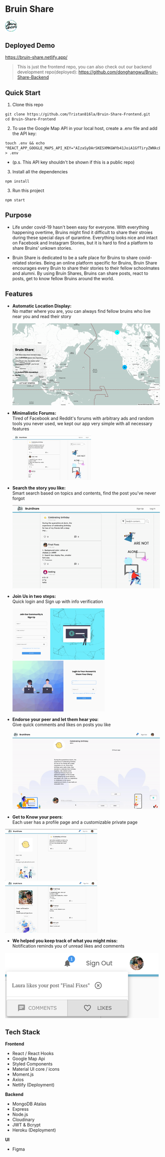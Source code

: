 # Bruin Share
<img src="./public/logo.png" alt="logo" style="zoom:15%;" width= "250"/>



## Deployed Demo

https://bruin-share.netlify.app/


> This is just the frontend repo, you can also check out our backend development repo(deployed): https://github.com/donghangwu/Bruin-Share-Backend


## Quick Start

1. Clone this repo

```
git clone https://github.com/Tristan816la/Bruin-Share-Frontend.git
cd Bruin-Share-Frontend
```

2. To use the Google Map API in your local host, create a .env file and add the API key:
```
touch .env && echo "REACT_APP_GOOGLE_MAPS_API_KEY="AIzaSyDArSKESXMKGWYb41JoiA1GfTiryZWNkcE"" > .env
```
- (p.s. This API key shouldn't be shown if this is a public repo)


3. Install all the dependencies

```
npm install
```
3. Run this project

```
npm start
```



## Purpose

- Life under covid-19 hasn't been easy for everyone. With everything happening overtime, Bruins might find it difficult to share their stroies during these special days of qurantine. Everything looks nice and intact on Facebook and Instagram Stories, but it is hard to find a platform to share Bruins' unkown stories.

- Bruin Share is dedicated to be a safe place for Bruins to share covid-related stories. Being an online platform specific for Bruins, Bruin Share encourages every Bruin to share their stories to their fellow schoolmates and alumni. By using Bruin Shares, Bruins can share posts, react to posts, get to know fellow Bruins around the world.



## Features

- **Automatic Location Display:**  \
No matter where you are, you can always find fellow bruins who live near you and read their story

  <img src="./demo/landing.gif" alt="landing" style="zoom:80%;"/>



- **Minimalistic Forums:** \
Tired of Facebook and Reddit's forums with arbitrary ads and random tools you never used, we kept our app very simple with all necessary features

  <img src="./demo/public.png" alt="image-20201206105700875" style="zoom:25%;"/>



- **Search the story you like:** \
Smart search based on topics and contents, find the post you've never forgot

  <img src="./demo/search.gif" alt="search" style="zoom:100%;" />



- **Join Us in two steps:** \
Quick login and Sign up with info verification

  <p float="left">
    <img src="./demo/signup.png" alt="signup" width="300" />
    <img src="./demo/login.png" alt="login" width="300"  />
  </p>

- **Endorse your peer and let them hear you**: \
Give quick comments and likes on posts you like

  <img src="./demo/post.gif" alt="post"  />



- **Get to Know your peers**: \
Each user has a profile page and a customizable private page

<p float="left">
  <img src="./demo/profile.png" width="300"/>
  <img src="./demo/private.png"  width="300"/>
</p>

- **We helped you keep track of what you might miss:** \
Notification reminds you of unread likes and comments

<img src="./demo/notification.png" alt="notification" width="500"/>





## Tech Stack

**Frontend**

- React / React Hooks
- Google Map Api
- Styled Components 
- Material UI core / icons
- Moment.js
- Axios
- Netlify (Deployment)



**Backend**

- MongoDB Atalas
- Express
- Node.js
- Cloudinary
- JWT & Bcrypt
- Heroku (Deployment)



**UI**

- Figma
